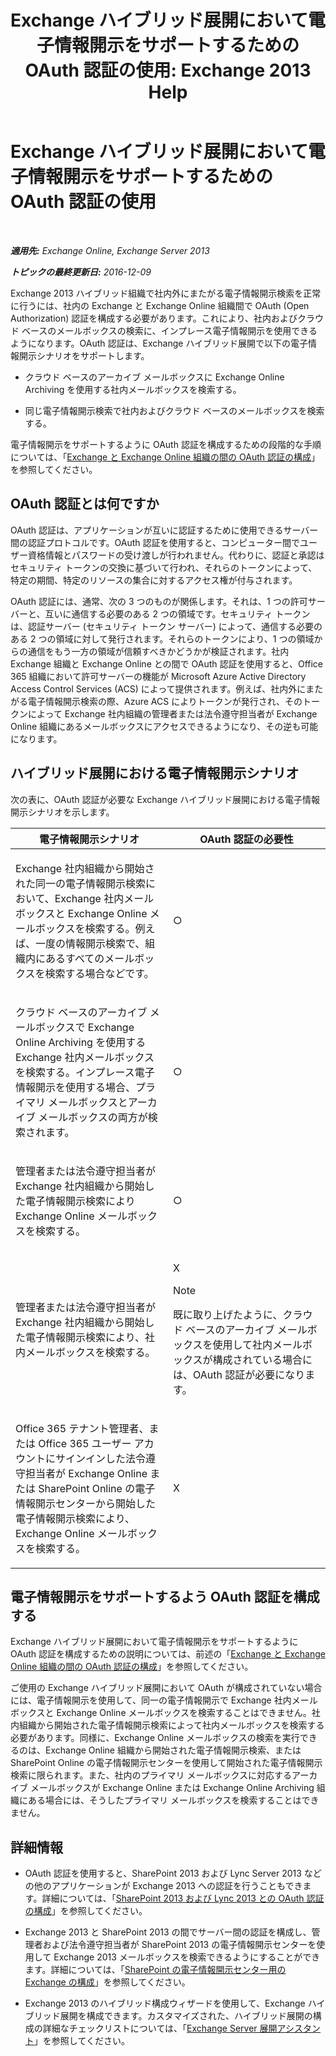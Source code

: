 ﻿---
title: 'Exchange ハイブリッド展開において電子情報開示をサポートするための OAuth 認証の使用: Exchange 2013 Help'
TOCTitle: Exchange ハイブリッド展開において電子情報開示をサポートするための OAuth 認証の使用
ms:assetid: b069f8db-fbe1-4047-ad97-d00172ee6a12
ms:mtpsurl: https://technet.microsoft.com/ja-jp/library/Dn497703(v=EXCHG.150)
ms:contentKeyID: 61292376
ms.date: 04/24/2018
mtps_version: v=EXCHG.150
ms.translationtype: HT
---

# Exchange ハイブリッド展開において電子情報開示をサポートするための OAuth 認証の使用

 

_**適用先:** Exchange Online, Exchange Server 2013_

_**トピックの最終更新日:** 2016-12-09_

Exchange 2013 ハイブリッド組織で社内外にまたがる電子情報開示検索を正常に行うには、社内の Exchange と Exchange Online 組織間で OAuth (Open Authorization) 認証を構成する必要があります。これにより、社内およびクラウド ベースのメールボックスの検索に、インプレース電子情報開示を使用できるようになります。OAuth 認証は、Exchange ハイブリッド展開で以下の電子情報開示シナリオをサポートします。

  - クラウド ベースのアーカイブ メールボックスに Exchange Online Archiving を使用する社内メールボックスを検索する。

  - 同じ電子情報開示検索で社内およびクラウド ベースのメールボックスを検索する。

電子情報開示をサポートするように OAuth 認証を構成するための段階的な手順については、「[Exchange と Exchange Online 組織の間の OAuth 認証の構成](configure-oauth-authentication-between-exchange-and-exchange-online-organizations-exchange-2013-help.md)」を参照してください。

## OAuth 認証とは何ですか

OAuth 認証は、アプリケーションが互いに認証するために使用できるサーバー間の認証プロトコルです。OAuth 認証を使用すると、コンピューター間でユーザー資格情報とパスワードの受け渡しが行われません。代わりに、認証と承認はセキュリティ トークンの交換に基づいて行われ、それらのトークンによって、特定の期間、特定のリソースの集合に対するアクセス権が付与されます。

OAuth 認証には、通常、次の 3 つのものが関係します。それは、1 つの許可サーバーと、互いに通信する必要のある 2 つの領域です。セキュリティ トークンは、認証サーバー (セキュリティ トークン サーバー) によって、通信する必要のある 2 つの領域に対して発行されます。それらのトークンにより、1 つの領域からの通信をもう一方の領域が信頼すべきかどうかが検証されます。社内 Exchange 組織と Exchange Online との間で OAuth 認証を使用すると、Office 365 組織において許可サーバーの機能が Microsoft Azure Active Directory Access Control Services (ACS) によって提供されます。例えば、社内外にまたがる電子情報開示検索の際、Azure ACS によりトークンが発行され、そのトークンによって Exchange 社内組織の管理者または法令遵守担当者が Exchange Online 組織にあるメールボックスにアクセスできるようになり、その逆も可能になります。

## ハイブリッド展開における電子情報開示シナリオ

次の表に、OAuth 認証が必要な Exchange ハイブリッド展開における電子情報開示シナリオを示します。


<table>
<colgroup>
<col style="width: 50%" />
<col style="width: 50%" />
</colgroup>
<thead>
<tr class="header">
<th>電子情報開示シナリオ</th>
<th>OAuth 認証の必要性</th>
</tr>
</thead>
<tbody>
<tr class="odd">
<td><p>Exchange 社内組織から開始された同一の電子情報開示検索において、Exchange 社内メールボックスと Exchange Online メールボックスを検索する。例えば、一度の情報開示検索で、組織内にあるすべてのメールボックスを検索する場合などです。</p></td>
<td><p>○</p></td>
</tr>
<tr class="even">
<td><p>クラウド ベースのアーカイブ メールボックスで Exchange Online Archiving を使用する Exchange 社内メールボックスを検索する。インプレース電子情報開示を使用する場合、プライマリ メールボックスとアーカイブ メールボックスの両方が検索されます。</p></td>
<td><p>○</p></td>
</tr>
<tr class="odd">
<td><p>管理者または法令遵守担当者が Exchange 社内組織から開始した電子情報開示検索により Exchange Online メールボックスを検索する。</p></td>
<td><p>○</p></td>
</tr>
<tr class="even">
<td><p>管理者または法令遵守担当者が Exchange 社内組織から開始した電子情報開示検索により、社内メールボックスを検索する。</p></td>
<td><p>X</p>

> [!NOTE]
> 既に取り上げたように、クラウド ベースのアーカイブ メールボックスを使用して社内メールボックスが構成されている場合には、OAuth 認証が必要になります。


</td>
</tr>
<tr class="odd">
<td><p>Office 365 テナント管理者、または Office 365 ユーザー アカウントにサインインした法令遵守担当者が Exchange Online または SharePoint Online の電子情報開示センターから開始した電子情報開示検索により、Exchange Online メールボックスを検索する。</p></td>
<td><p>X</p></td>
</tr>
</tbody>
</table>


## 電子情報開示をサポートするよう OAuth 認証を構成する

Exchange ハイブリッド展開において電子情報開示をサポートするように OAuth 認証を構成するための説明については、前述の「[Exchange と Exchange Online 組織の間の OAuth 認証の構成](configure-oauth-authentication-between-exchange-and-exchange-online-organizations-exchange-2013-help.md)」を参照してください。

ご使用の Exchange ハイブリッド展開において OAuth が構成されていない場合には、電子情報開示を使用して、同一の電子情報開示で Exchange 社内メールボックスと Exchange Online メールボックスを検索することはできません。社内組織から開始された電子情報開示検索によって社内メールボックスを検索する必要があります。同様に、Exchange Online メールボックスの検索を実行できるのは、Exchange Online 組織から開始された電子情報開示検索、または SharePoint Online の電子情報開示センターを使用して開始された電子情報開示検索に限られます。また、社内のプライマリ メールボックスに対応するアーカイブ メールボックスが Exchange Online または Exchange Online Archiving 組織にある場合には、そうしたプライマリ メールボックスを検索することはできません。

## 詳細情報

  - OAuth 認証を使用すると、SharePoint 2013 および Lync Server 2013 などの他のアプリケーションが Exchange 2013 への認証を行うこともできます。詳細については、「[SharePoint 2013 および Lync 2013 との OAuth 認証の構成](configure-oauth-authentication-with-sharepoint-2013-and-lync-2013-exchange-2013-help.md)」を参照してください。

  - Exchange 2013 と SharePoint 2013 の間でサーバー間の認証を構成し、管理者および法令遵守担当者が SharePoint 2013 の電子情報開示センターを使用して Exchange 2013 メールボックスを検索できるようにすることができます。詳細については、「[SharePoint の電子情報開示センター用の Exchange の構成](configure-exchange-for-sharepoint-ediscovery-center-exchange-2013-help.md)」を参照してください。

  - Exchange 2013 のハイブリッド構成ウィザードを使用して、Exchange ハイブリッド展開を構成できます。カスタマイズされた、ハイブリッド展開の構成の詳細なチェックリストについては、「[Exchange Server 展開アシスタント](https://go.microsoft.com/fwlink/p/?linkid=277105)」を参照してください。

